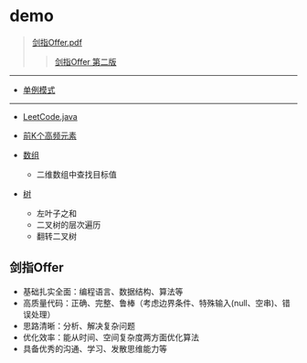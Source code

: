 # demo
> [剑指Offer.pdf](https://github.com/Panl99/demo/tree/master/src/main/resources/static/doc/剑指Offer.pdf)
>> [剑指Offer 第二版](https://www.cnblogs.com/52yu/p/13352567.html)

------
- [单例模式](https://github.com/Panl99/demo/blob/master/src/main/java/com/outman/demo/leetcode/Singleton.java)

------
- [LeetCode.java](https://github.com/Panl99/demo/blob/master/src/main/java/com/outman/demo/leetcode/LeetCode.java)
- [前K个高频元素](https://github.com/Panl99/demo/blob/master/src/main/java/com/outman/demo/leetcode/TopkFrequentElements.java)

- [数组](https://github.com/Panl99/demo/blob/master/src/main/java/com/outman/demo/leetcode/ArrayDemo.java)
    - 二维数组中查找目标值
- [树](https://github.com/Panl99/demo/blob/master/src/main/java/com/outman/demo/leetcode/TreeDemo.java)
    - 左叶子之和
    - 二叉树的层次遍历
    - 翻转二叉树
    

## 剑指Offer
- 基础扎实全面：编程语言、数据结构、算法等
- 高质量代码：正确、完整、鲁棒（考虑边界条件、特殊输入(null、空串)、错误处理）
- 思路清晰：分析、解决复杂问题
- 优化效率：能从时间、空间复杂度两方面优化算法
- 具备优秀的沟通、学习、发散思维能力等


